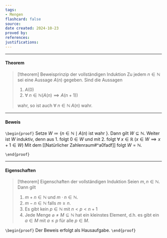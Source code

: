 ```yaml
---
tags:
- Mengen
flashcard: false
source: 
date created: 2024-10-23
proved by: 
references: 
justifications:
---
```

***
#### Theorem

> [!theorem] Beweisprinzip der vollständigen Induktion
> Zu jedem $n \in \mathbb{N}$ sei eine Aussage $A(n)$ gegeben. Sind die Aussagen
> 1. $A(0)$
> 2. $\forall \; n \in \mathbb{N} (A(n) \implies A(n+1))$
> 
> wahr, so ist auch $\forall \; n \in \mathbb{N} \; A(n)$ wahr.

***
#### Beweis

`\begin{proof}`
Setze $W \coloneqq \{ n \in \mathbb{N} \mid A(n) \text{ ist wahr } \}$. Dann gilt $W \subseteq \mathbb{N}$. Weiter ist $W$ induktiv, denn aus 1. folgt $0 \in W$ und mit 2. folgt $\forall \; x \in \mathbb{R} \; (x \in W \implies x + 1 \in W)$
Mit dem [[Natürlicher Zahlenraum#^a0fadf]] folgt $W = \mathbb{N}$.

`\end{proof}`
<br> 

***
#### Eigenschaften

> [!theorem] Eigenschaften der vollständigen Induktion
> Seien $m,n \in \mathbb{N}$. Dann gilt
> 1. $m + n \in \mathbb{N}$ und $m \cdot n \in \mathbb{N}$.
> 2. $m - n \in \mathbb{N}$ falls $m \geq n$.
> 3. Es gibt kein $p \in \mathbb{N}$ mit $n < p < n + 1$
> 4. Jede Menge $\varnothing \neq M \subseteq \mathbb{N}$ hat ein kleinstes Element, d.h. es gibt ein $a \in M$ mit $a \leq p$ für alle $p \in M$.

`\begin{proof}`
Der Beweis erfolgt als Hausaufgabe.
`\end{proof}`